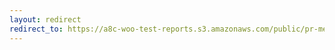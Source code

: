 ```yaml
---
layout: redirect
redirect_to: https://a8c-woo-test-reports.s3.amazonaws.com/public/pr-merge/38388/e2e/index.html
---
```

